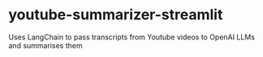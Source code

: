# youtube-summarizer-streamlit
Uses LangChain to pass transcripts from Youtube videos to OpenAI LLMs and summarises them
